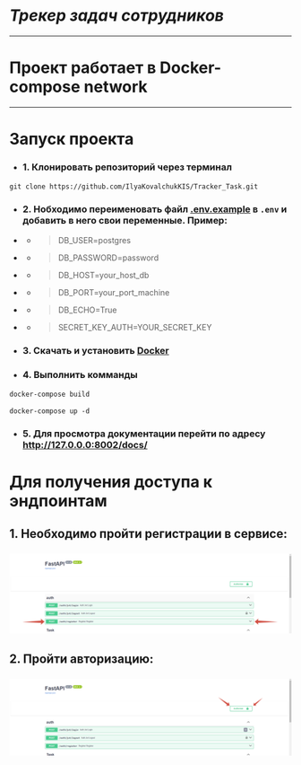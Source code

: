 # ***Трекер задач сотрудников***

___

# Проект работает в Docker-compose network

___

# Запуск проекта
* ### 1. Клонировать репозиторий через терминал 
```
git clone https://github.com/IlyaKovalchukKIS/Tracker_Task.git
```  

* ### 2. Нобходимо переименовать файл [.env.example](.env) в ```.env``` и добавить в него свои переменные. Пример:
* * > DB_USER=postgres
* * > DB_PASSWORD=password
* * > DB_HOST=your_host_db
* * > DB_PORT=your_port_machine
* * > DB_ECHO=True
* * > SECRET_KEY_AUTH=YOUR_SECRET_KEY

* ### 3. Скачать и установить [Docker](https://www.docker.com/)
* ### 4. Выполнить комманды
```commandline
docker-compose build
```
```commandline
docker-compose up -d
```

* ### 5. Для просмотра документации перейти по адресу http://127.0.0.0:8002/docs/

# Для получения доступа к эндпоинтам 
## 1. Необходимо пройти регистрации в сервисе:
### ![](images/register.png)
## 2. Пройти авторизацию:
### ![](images/login.png)
